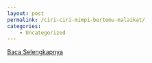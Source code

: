 ```yaml
---
layout: post
permalink: /ciri-ciri-mimpi-bertemu-malaikat/
categories:
    - Uncategorized
---
```


[Baca Selengkapnya](/07)